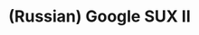 ---
layout: default
category: mega
lang: en
title: (Russian) Google SUX II
slug: fok-us
tags: baka-baka google gui sux 
postid: 162
translated: no
---